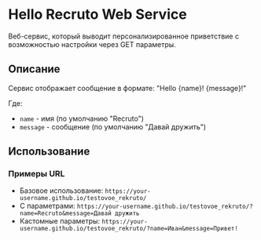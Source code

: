 # Hello Recruto Web Service

Веб-сервис, который выводит персонализированное приветствие с возможностью настройки через GET параметры.

## Описание

Сервис отображает сообщение в формате: "Hello {name}! {message}!"

Где:
- `name` - имя (по умолчанию "Recruto")
- `message` - сообщение (по умолчанию "Давай дружить")

## Использование

### Примеры URL

- Базовое использование: `https://your-username.github.io/testovoe_rekruto/`
- С параметрами: `https://your-username.github.io/testovoe_rekruto/?name=Recruto&message=Давай дружить`
- Кастомные параметры: `https://your-username.github.io/testovoe_rekruto/?name=Иван&message=Привет!`


